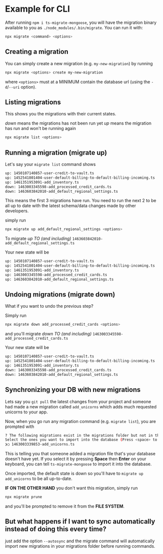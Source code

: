 # Example for CLI

After running `npm i ts-migrate-mongoose`, you will have the migration binary available to you as `./node_modules/.bin/migrate`.
You can run it with:

```bash
npx migrate <command> <options>
```

## Creating a migration

You can simply create a new migration (e.g. `my-new-migration`) by running

```bash
npx migrate <options> create my-new-migration
```

where `<options>` must at a MINIMUM contain the database url (using the `-d`/`--uri` option).

## Listing migrations

This shows you the migrations with their current states.

*down* means the migrations has not been run yet
*up* means the migration has run and won't be running again

```bash
npx migrate list <options>
```

## Running a migration (migrate up)

Let's say your `migrate list` command shows

```bash
up: 1450107140857-user-credit-to-vault.ts
up: 1452541801404-user-default-billing-to-default-billing-incoming.ts
up: 1461351953091-add_inventory.ts
down: 1463003345598-add_processed_credit_cards.ts
down: 1463603842010-add_default_regional_settings.ts
```

This means the first 3 migrations have run. You need to run the next 2 to be all up to date with the latest schema/data changes made by other developers.

simply run

```bash
npx migrate up add_default_regional_settings <options>
```

To migrate *up TO (and including)*  `1463603842010-add_default_regional_settings.ts`

Your new state will be

```bash
up: 1450107140857-user-credit-to-vault.ts
up: 1452541801404-user-default-billing-to-default-billing-incoming.ts
up: 1461351953091-add_inventory.ts
up: 1463003345598-add_processed_credit_cards.ts
up: 1463603842010-add_default_regional_settings.ts
```

## Undoing migrations (migrate down)

What if you want to undo the previous step?

Simply run

```bash
npx migrate down add_processed_credit_cards <options>
```

and you'll migrate *down TO (and including)* `1463003345598-add_processed_credit_cards.ts`

Your new state will be

```bash
up: 1450107140857-user-credit-to-vault.ts
up: 1452541801404-user-default-billing-to-default-billing-incoming.ts
up: 1461351953091-add_inventory.ts
down: 1463003345598-add_processed_credit_cards.ts
down: 1463603842010-add_default_regional_settings.ts
```

## Synchronizing your DB with new migrations

Lets say you `git pull` the latest changes from your project and someone had made a new migration called `add_unicorns` which adds much requested unicorns to your app.

Now, when you go run any migration command (e.g. `migrate list`), you are prompted with

```bash
? The following migrations exist in the migrations folder but not in the database.
Select the ones you want to import into the database (Press <space> to select)
❯◯ 1463003339853-add_unicorns.ts
```

This is telling you that someone added a migration file that's your database doesn't have yet.
If you select it by pressing **Space** then **Enter** on your keyboard, you can tell `ts-migrate-mongoose` to import it into the database.

Once imported, the default state is down so you'll have to `migrate up add_unicorns` to be all up-to-date.

**IF ON THE OTHER HAND** you don't want this migration, simply run

```bash
npx migrate prune
```

and you'll be prompted to remove it from the **FILE SYSTEM**.

## But what happens if I want to sync automatically instead of doing this every time?

just add the option `--autosync` and the migrate command will automatically import new migrations in your migrations folder before running commands.
